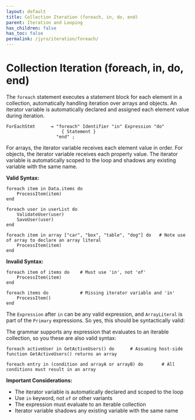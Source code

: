 ```yaml
---
layout: default
title: Collection Iteration (foreach, in, do, end)
parent: Iteration and Looping
has_children: false
has_toc: false
permalink: /jyro/iteration/foreach/
---
```


# Collection Iteration (foreach, in, do, end)

The `foreach` statement executes a statement block for each element in a collection, automatically handling iteration over arrays and objects. An iterator variable is automatically declared and assigned each element value during iteration.

```
ForEachStmt      = "foreach" Identifier "in" Expression "do"
                     { Statement }
                   "end" ;
```

For arrays, the iterator variable receives each element value in order. For objects, the iterator variable receives each property value. The iterator variable is automatically scoped to the loop and shadows any existing variable with the same name.

**Valid Syntax:**
```jyro
foreach item in Data.items do
    ProcessItem(item)
end

foreach user in userList do
    ValidateUser(user)
    SaveUser(user)
end

foreach item in array ["car", "box", "table", "dog"] do   # Note use of array to declare an array literal
    ProcessItem(item)
end
```

**Invalid Syntax:**
```jyro
foreach item of items do    # Must use 'in', not 'of'
    ProcessItem(item)
end

foreach items do            # Missing iterator variable and 'in'
    ProcessItem()
end
```

The `Expression` after `in` can be any valid expression, and `ArrayLiteral` is part of the `Primary` expressions. So yes, this should be syntactically valid:

The grammar supports any expression that evaluates to an iterable collection, so you these are also valid syntax:

```jyro
foreach activeUser in GetActiveUsers() do      # Assuming host-side function GetActiveUsers() returns an array

foreach entry in (condition and arrayA or arrayB) do       # All conditions must result in an array
```

**Important Considerations:**
- The iterator variable is automatically declared and scoped to the loop
- Use `in` keyword, not `of` or other variants
- The expression must evaluate to an iterable collection
- Iterator variable shadows any existing variable with the same name